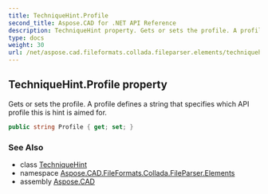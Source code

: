 ```yaml
---
title: TechniqueHint.Profile
second_title: Aspose.CAD for .NET API Reference
description: TechniqueHint property. Gets or sets the profile. A profile defines a string that specifies which API profile this is hint is aimed for
type: docs
weight: 30
url: /net/aspose.cad.fileformats.collada.fileparser.elements/techniquehint/profile/
---
```

## TechniqueHint.Profile property

Gets or sets the profile. A profile defines a string that specifies which API profile this is hint is aimed for.

```csharp
public string Profile { get; set; }
```

### See Also

* class [TechniqueHint](../)
* namespace [Aspose.CAD.FileFormats.Collada.FileParser.Elements](../../techniquehint/)
* assembly [Aspose.CAD](../../../)


